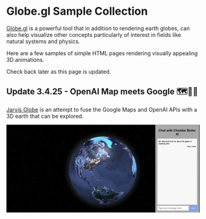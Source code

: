 # Globe.gl Sample Collection

[Globe.gl](https://github.com/vasturiano/globe.gl) is a powerful tool that in addition to rendering earth globes, can also help visualize other concepts particularly of interest in fields like natural systems and physics.

Here are a few samples of simple HTML pages rendering visually appealing 3D animations.

Check back later as this page is updated.  

## Update 3.4.25 - OpenAI Map meets Google 🗺️🧠🌐

[Jarvis Globe](jarvisai/) is an attempt to fuse the Google Maps and OpenAI APIs with a 3D earth that can be explored.  

![Sample Page Picture](memory/sample_page.png)
